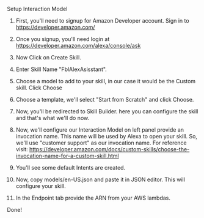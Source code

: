 Setup Interaction Model

1. First, you'll need to signup for Amazon Developer account. Sign in to https://developer.amazon.com/

2. Once you signup, you'll need login at https://developer.amazon.com/alexa/console/ask

3. Now Click on Create Skill.

4. Enter Skill Name "FblAlexAsisstant".

5. Choose a model to add to your skill, in our case it would be the Custom skill. Click Choose

6. Choose a template, we'll select "Start from Scratch" and click Choose.

7. Now, you'll be redirected to Skill Builder. here you can configure the skill and that's what we'll do now.

8. Now, we'll configure our Interaction Model on left panel provide an invocation name. This name will be used by Alexa to open your skill.
 So, we'll use "customer support" as our invocation name. For reference visit: https://developer.amazon.com/docs/custom-skills/choose-the-invocation-name-for-a-custom-skill.html

9. You'll see some default Intents are created.

10. Now, copy models/en-US.json and paste it in JSON editor. This will configure your skill.

11. In the Endpoint tab provide the ARN from your AWS lambdas.

Done!